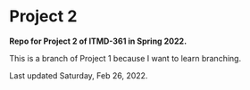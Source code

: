 # Project 2

**Repo for Project 2 of ITMD-361 in Spring 2022.** 

This is a branch of Project 1 because I want to learn branching. 

Last updated Saturday, Feb 26, 2022.
